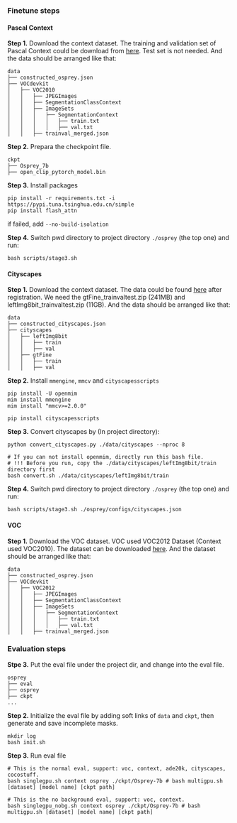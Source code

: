 ### Finetune steps
#### Pascal Context
**Step 1.** Download the context dataset. The training and validation set of Pascal Context could be download from [here](http://host.robots.ox.ac.uk/pascal/VOC/voc2010/VOCtrainval_03-May-2010.tar). Test set is not needed. And the data should be arranged like that:

```
data
├── constructed_osprey.json
├── VOCdevkit
│   ├── VOC2010
│   │   ├── JPEGImages
│   │   ├── SegmentationClassContext
│   │   ├── ImageSets
│   │   │   ├── SegmentationContext
│   │   │   │   ├── train.txt
│   │   │   │   ├── val.txt
│   │   ├── trainval_merged.json
```

**Step 2.** Prepara the checkpoint file.
```
ckpt
├── Osprey_7b
├── open_clip_pytorch_model.bin
```

**Step 3.** Install packages
```
pip install -r requirements.txt -i https://pypi.tuna.tsinghua.edu.cn/simple
pip install flash_attn 
```
if failed, add `--no-build-isolation`

**Step 4.** Switch pwd directory to project directory `./osprey` (the top one) and run:
```
bash scripts/stage3.sh
```

#### Cityscapes
**Step 1.** Download the context dataset. The data could be found [here](https://www.cityscapes-dataset.com/downloads/) after registration. We need the gtFine_trainvaltest.zip (241MB) and leftImg8bit_trainvaltest.zip (11GB). And the data should be arranged like that:

```
data
├── constructed_cityscapes.json
├── cityscapes
│   ├── leftImg8bit
│   │   ├── train
│   │   ├── val
│   ├── gtFine
│   │   ├── train
│   │   ├── val
```

**Step 2.** Install `mmengine`, `mmcv` and `cityscapesscripts`
```
pip install -U openmim
mim install mmengine
mim install "mmcv>=2.0.0"

pip install cityscapesscripts
```

**Step 3.** Convert cityscapes by (In project directory):
```
python convert_cityscapes.py ./data/cityscapes --nproc 8

# If you can not install openmim, directly run this bash file.
# !!! Before you run, copy the ./data/cityscapes/leftImg8bit/train directory first
bash convert.sh ./data/cityscapes/leftImg8bit/train
```

**Step 4.** Switch pwd directory to project directory `./osprey` (the top one) and run:
```
bash scripts/stage3.sh ./osprey/configs/cityscapes.json
```

#### VOC
**Step 1.** Download the VOC dataset. VOC used VOC2012 Dataset (Context used VOC2010). The dataset can be downloaded [here](http://host.robots.ox.ac.uk/pascal/VOC/voc2012/VOCtrainval_11-May-2012.tar). And the dataset should be arranged like that:

```
data
├── constructed_osprey.json
├── VOCdevkit
│   ├── VOC2012
│   │   ├── JPEGImages
│   │   ├── SegmentationClassContext
│   │   ├── ImageSets
│   │   │   ├── SegmentationContext
│   │   │   │   ├── train.txt
│   │   │   │   ├── val.txt
│   │   ├── trainval_merged.json
```

### Evaluation steps
**Stpe 3.** Put the eval file under the project dir, and change into the eval file.
```
osprey
├── eval
├── osprey
├── ckpt
...
```

**Step 2.** Initialize the eval file by adding soft links of `data` and `ckpt`, then generate and save incomplete masks.
```
mkdir log
bash init.sh
```

**Step 3.** Run eval file
```
# This is the normal eval, support: voc, context, ade20k, cityscapes, cocostuff.
bash singlegpu.sh context osprey ./ckpt/Osprey-7b # bash multigpu.sh [dataset] [model name] [ckpt path]

# This is the no background eval, support: voc, context.
bash singlegpu_nobg.sh context osprey ./ckpt/Osprey-7b # bash multigpu.sh [dataset] [model name] [ckpt path]
```


